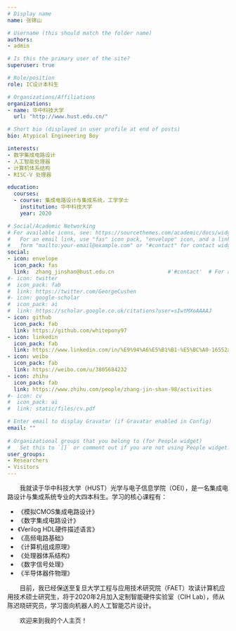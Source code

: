 ```yaml
---
# Display name
name: 张锦山

# Username (this should match the folder name)
authors:
- admin

# Is this the primary user of the site?
superuser: true

# Role/position
role: IC设计本科生

# Organizations/Affiliations
organizations:
- name: 华中科技大学
  url: "http://www.hust.edu.cn/"

# Short bio (displayed in user profile at end of posts)
bio: Atypical Engineering Boy

interests:
- 数字集成电路设计
- 人工智能处理器
- 计算机体系结构
- RISC-V 处理器

education:
  courses:
  - course: 集成电路设计与集成系统，工学学士
    institution: 华中科技大学
    year: 2020

# Social/Academic Networking
# For available icons, see: https://sourcethemes.com/academic/docs/widgets/#icons
#   For an email link, use "fas" icon pack, "envelope" icon, and a link in the
#   form "mailto:your-email@example.com" or "#contact" for contact widget.
social:
- icon: envelope
  icon_pack: fas
  link:  zhang_jinshan@hust.edu.cn                 #'#contact'  # For a direct email link, use "mailto:test@example.org".
#- icon: twitter
#  icon_pack: fab
#  link: https://twitter.com/GeorgeCushen
#- icon: google-scholar
#  icon_pack: ai
#  link: https://scholar.google.co.uk/citations?user=sIwtMXoAAAAJ
- icon: github
  icon_pack: fab
  link: https://github.com/whitepony97 
- icon: linkedin
  icon_pack: fab
  link: https://www.linkedin.com/in/%E9%94%A6%E5%B1%B1-%E5%BC%A0-16552a18b/
- icon: weibo
  icon_pack: fab
  link: https://weibo.com/u/3805684232
- icon: zhihu
  icon_pack: fab
  link: https://www.zhihu.com/people/zhang-jin-shan-98/activities
#- icon: cv
#  icon_pack: ai
#  link: static/files/cv.pdf

# Enter email to display Gravatar (if Gravatar enabled in Config)
email: ""
  
# Organizational groups that you belong to (for People widget)
#   Set this to `[]` or comment out if you are not using People widget.  
user_groups:
- Researchers
- Visitors
---
```


&emsp;&emsp;我就读于华中科技大学（HUST）光学与电子信息学院（OEI），是一名集成电路设计与集成系统专业的大四本科生。学习的核心课程有：

- 《模拟CMOS集成电路设计》
- 《数字集成电路设计》
- 《Verilog HDL硬件描述语言》
- 《高频电路基础》
- 《计算机组成原理》
- 《处理器体系结构》
- 《数字信号处理》
- 《半导体器件物理》

&emsp;&emsp;目前，我已经保送至复旦大学工程与应用技术研究院（FAET）攻读计算机应用技术硕士研究生，将于2020年2月加入定制智能硬件实验室（CIH Lab），师从陈迟晓研究员，学习面向机器人的人工智能芯片设计。

&emsp;&emsp;欢迎来到我的个人主页！
